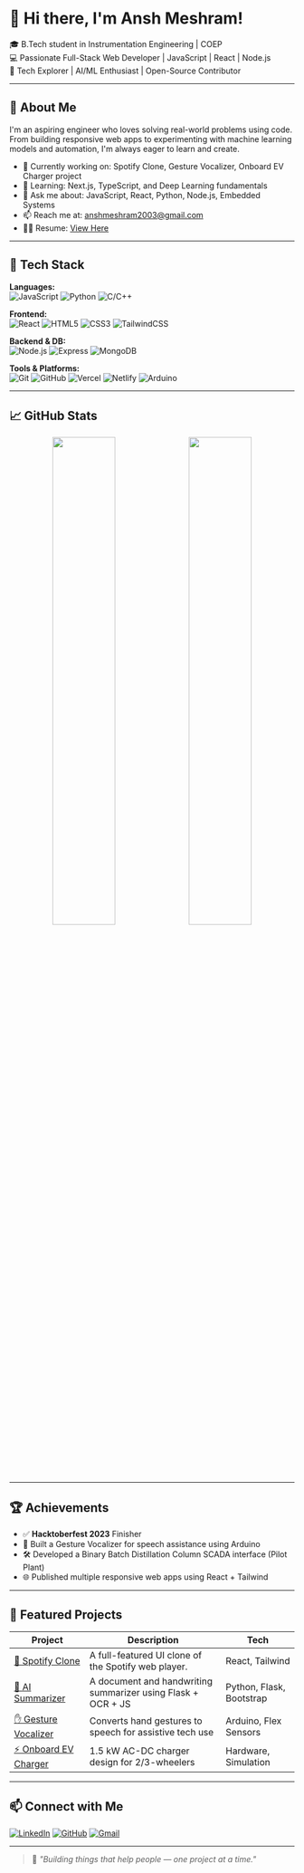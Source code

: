 # 👋 Hi there, I'm Ansh Meshram!

🎓 B.Tech student in Instrumentation Engineering | COEP  
💻 Passionate Full-Stack Web Developer | JavaScript | React | Node.js  
🤖 Tech Explorer | AI/ML Enthusiast | Open-Source Contributor

---
 
## 🧠 About Me

I'm an aspiring engineer who loves solving real-world problems using code. From building responsive web apps to experimenting with machine learning models and automation, I'm always eager to learn and create.

- 🔭 Currently working on: Spotify Clone, Gesture Vocalizer, Onboard EV Charger project
- 🌱 Learning: Next.js, TypeScript, and Deep Learning fundamentals
- 💬 Ask me about: JavaScript, React, Python, Node.js, Embedded Systems
- 📫 Reach me at: [anshmeshram2003@gmail.com](mailto:anshmeshram2004@gmail.com)
- 🧑‍💼 Resume: [View Here](#) <!-- Add your hosted resume link -->

---

## 🚀 Tech Stack

**Languages:**  
![JavaScript](https://img.shields.io/badge/-JavaScript-black?style=flat-square&logo=javascript) ![Python](https://img.shields.io/badge/-Python-black?style=flat-square&logo=python) ![C/C++](https://img.shields.io/badge/-C/C++-black?style=flat-square&logo=c)

**Frontend:**  
![React](https://img.shields.io/badge/-React-black?style=flat-square&logo=react) ![HTML5](https://img.shields.io/badge/-HTML5-black?style=flat-square&logo=html5) ![CSS3](https://img.shields.io/badge/-CSS3-black?style=flat-square&logo=css3) ![TailwindCSS](https://img.shields.io/badge/-TailwindCSS-black?style=flat-square&logo=tailwind-css)

**Backend & DB:**  
![Node.js](https://img.shields.io/badge/-Node.js-black?style=flat-square&logo=node.js) ![Express](https://img.shields.io/badge/-Express-black?style=flat-square&logo=express) ![MongoDB](https://img.shields.io/badge/-MongoDB-black?style=flat-square&logo=mongodb)

**Tools & Platforms:**  
![Git](https://img.shields.io/badge/-Git-black?style=flat-square&logo=git) ![GitHub](https://img.shields.io/badge/-GitHub-black?style=flat-square&logo=github) ![Vercel](https://img.shields.io/badge/-Vercel-black?style=flat-square&logo=vercel) ![Netlify](https://img.shields.io/badge/-Netlify-black?style=flat-square&logo=netlify) ![Arduino](https://img.shields.io/badge/-Arduino-black?style=flat-square&logo=arduino)

---

## 📈 GitHub Stats

<p align="center">
  <img src="https://github-readme-stats.vercel.app/api?username=AnshMeshram&show_icons=true&theme=radical" width="47%" />
  <img src="https://github-readme-streak-stats.herokuapp.com/?user=AnshMeshram&theme=radical" width="47%" />
</p>

---

## 🏆 Achievements

- ✅ **Hacktoberfest 2023** Finisher
- 🔌 Built a Gesture Vocalizer for speech assistance using Arduino
- 🛠️ Developed a Binary Batch Distillation Column SCADA interface (Pilot Plant)
- 🌐 Published multiple responsive web apps using React + Tailwind

---

## 📌 Featured Projects

| Project | Description | Tech |
|--------|-------------|------|
| [🎵 Spotify Clone](https://github.com/AnshMeshram/spotify-clone) | A full-featured UI clone of the Spotify web player. | React, Tailwind |
| [🧠 AI Summarizer](#) | A document and handwriting summarizer using Flask + OCR + JS | Python, Flask, Bootstrap |
| [✋ Gesture Vocalizer](#) | Converts hand gestures to speech for assistive tech use | Arduino, Flex Sensors |
| [⚡ Onboard EV Charger](#) | 1.5 kW AC-DC charger design for 2/3-wheelers | Hardware, Simulation |

---

## 📫 Connect with Me

[![LinkedIn](https://img.shields.io/badge/-LinkedIn-0A66C2?style=flat-square&logo=linkedin&logoColor=white)](https://www.linkedin.com/in/anshmeshram/)
[![GitHub](https://img.shields.io/badge/-GitHub-333?style=flat-square&logo=github&logoColor=white)](https://github.com/AnshMeshram)
[![Gmail](https://img.shields.io/badge/-Gmail-red?style=flat-square&logo=gmail&logoColor=white)](mailto:anshmeshram2003@gmail.com)

---

> 🚀 *"Building things that help people — one project at a time."*

